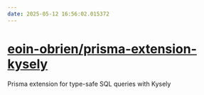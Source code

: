 ```yaml
---
date: 2025-05-12 16:56:02.015372
---
```


# [eoin-obrien/prisma-extension-kysely](https://github.com/eoin-obrien/prisma-extension-kysely)

Prisma extension for type-safe SQL queries with Kysely